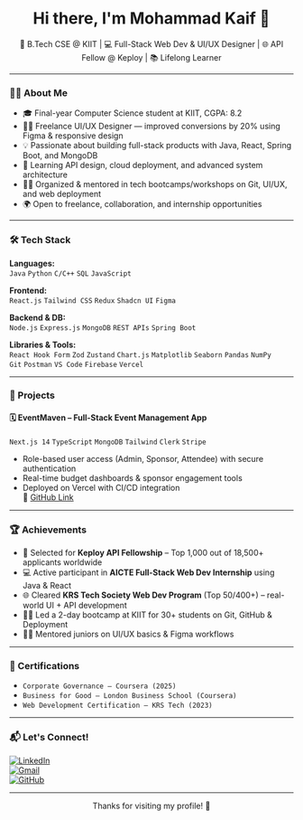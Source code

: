 <h1 align="center">Hi there, I'm Mohammad Kaif 👋</h1>

<p align="center">
🚀 B.Tech CSE @ KIIT | 💻 Full-Stack Web Dev & UI/UX Designer | 🌐 API Fellow @ Keploy | 📚 Lifelong Learner  
</p>

---

### 👨‍💻 About Me

- 🎓 Final-year Computer Science student at KIIT, CGPA: 8.2
- 🧑‍🎨 Freelance UI/UX Designer — improved conversions by 20% using Figma & responsive design
- 💡 Passionate about building full-stack products with Java, React, Spring Boot, and MongoDB
- 🧠 Learning API design, cloud deployment, and advanced system architecture
- 🧑‍🏫 Organized & mentored in tech bootcamps/workshops on Git, UI/UX, and web deployment
- 🌍 Open to freelance, collaboration, and internship opportunities

---

### 🛠️ Tech Stack

**Languages:**  
`Java` `Python` `C/C++` `SQL` `JavaScript`

**Frontend:**  
`React.js` `Tailwind CSS` `Redux` `Shadcn UI` `Figma`

**Backend & DB:**  
`Node.js` `Express.js` `MongoDB` `REST APIs` `Spring Boot`

**Libraries & Tools:**  
`React Hook Form` `Zod` `Zustand` `Chart.js` `Matplotlib` `Seaborn` `Pandas` `NumPy`  
`Git` `Postman` `VS Code` `Firebase` `Vercel`

---

### 🚀 Projects

#### 🗓️ **EventMaven** – Full-Stack Event Management App  
`Next.js 14` `TypeScript` `MongoDB` `Tailwind` `Clerk` `Stripe`  
- Role-based user access (Admin, Sponsor, Attendee) with secure authentication  
- Real-time budget dashboards & sponsor engagement tools  
- Deployed on Vercel with CI/CD integration  
🔗 [GitHub Link](https://github.com/kaif744)

---

### 🏆 Achievements

- 🏅 Selected for **Keploy API Fellowship** – Top 1,000 out of 18,500+ applicants worldwide  
- 💻 Active participant in **AICTE Full-Stack Web Dev Internship** using Java & React  
- 🌐 Cleared **KRS Tech Society Web Dev Program** (Top 50/400+) – real-world UI + API development  
- 🧑‍🏫 Led a 2-day bootcamp at KIIT for 30+ students on Git, GitHub & Deployment  
- 👨‍🎓 Mentored juniors on UI/UX basics & Figma workflows

---

### 📜 Certifications

- `Corporate Governance – Coursera (2025)`
- `Business for Good – London Business School (Coursera)`
- `Web Development Certification – KRS Tech (2023)`

---

### 📬 Let's Connect!

[![LinkedIn](https://img.shields.io/badge/-LinkedIn-0A66C2?style=for-the-badge&logo=linkedin&logoColor=white)](https://www.linkedin.com/in/mohammad-kaif-abc)  
[![Gmail](https://img.shields.io/badge/-Email-D14836?style=for-the-badge&logo=gmail&logoColor=white)](mailto:akhterkaif10@gmail.com)  
[![GitHub](https://img.shields.io/badge/-GitHub-181717?style=for-the-badge&logo=github&logoColor=white)](https://github.com/kaif744)

---

<p align="center">
  Thanks for visiting my profile! 🌟  
</p>
